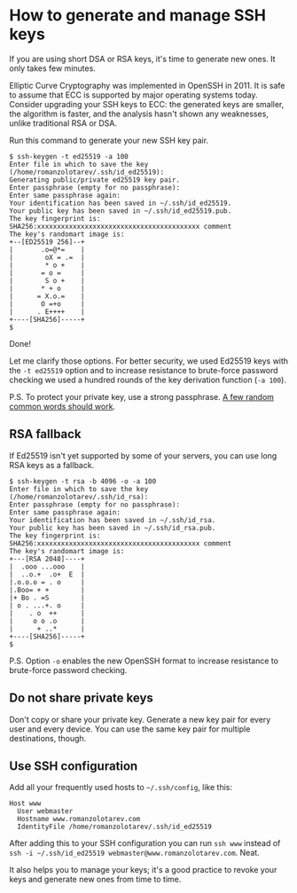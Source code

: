 # How to generate and manage SSH keys

If you are using short DSA or RSA keys, it's time to generate new ones. It
only takes few minutes.

Elliptic Curve Cryptography was implemented in OpenSSH in 2011. It is safe
to assume that ECC is supported by major operating systems today. Consider
upgrading your SSH keys to ECC: the generated keys are smaller, the
algorithm is faster, and the analysis hasn't shown any weaknesses, unlike
traditional RSA or DSA.

Run this command to generate your new SSH key pair.

    $ ssh-keygen -t ed25519 -a 100
    Enter file in which to save the key
    (/home/romanzolotarev/.ssh/id_ed25519):
    Generating public/private ed25519 key pair.
    Enter passphrase (empty for no passphrase):
    Enter same passphrase again:
    Your identification has been saved in ~/.ssh/id_ed25519.
    Your public key has been saved in ~/.ssh/id_ed25519.pub.
    The key fingerprint is:
    SHA256:xxxxxxxxxxxxxxxxxxxxxxxxxxxxxxxxxxxxxxxxx comment
    The key's randomart image is:
    +--[ED25519 256]--+
    |       .o=@*=    |
    |        oX = .=  |
    |        * o +    |
    |       = o =     |
    |        S o +    |
    |       * + o     |
    |      = X.o.=    |
    |       O =+o     |
    |      . E++++    |
    +----[SHA256]-----+
    $

Done!

Let me clarify those options. For better security, we used Ed25519 keys
with the `-t ed25519` option and to increase resistance to brute-force
password checking we used a hundred rounds of the key derivation function
(`-a 100`).

P.S. To protect your private key, use a strong passphrase. [A few random common
words should work](/diceware/).

## RSA fallback

If Ed25519 isn't yet supported by some of your servers, you can use long
RSA keys as a fallback.

    $ ssh-keygen -t rsa -b 4096 -o -a 100
    Enter file in which to save the key
    (/home/romanzolotarev/.ssh/id_rsa):
    Enter passphrase (empty for no passphrase):
    Enter same passphrase again:
    Your identification has been saved in ~/.ssh/id_rsa.
    Your public key has been saved in ~/.ssh/id_rsa.pub.
    The key fingerprint is:
    SHA256:xxxxxxxxxxxxxxxxxxxxxxxxxxxxxxxxxxxxxxxxx comment
    The key's randomart image is:
    +---[RSA 2048]----+
    |  .ooo ...ooo    |
    |  ..o.+  .o+  E  |
    |.o.o.o = . o     |
    |.Boo= + +        |
    |+ Bo . =S        |
    | o . ...+. o     |
    |    . o  ++      |
    |     o o .o      |
    |      + ..*      |
    +----[SHA256]-----+
    $

P.S. Option `-o` enables the new OpenSSH format to increase resistance to
brute-force password checking.

## Do not share private keys

Don't copy or share your private key. Generate a new key pair for every
user and every device. You can use the same key pair for multiple
destinations, though.

## Use SSH configuration

Add all your frequently used hosts to `~/.ssh/config`, like this:

    Host www
      User webmaster
      Hostname www.romanzolotarev.com
      IdentityFile /home/romanzolotarev/.ssh/id_ed25519

After adding this to your SSH configuration you can run `ssh www` instead
of `ssh -i ~/.ssh/id_ed25519 webmaster@www.romanzolotarev.com`. Neat.

It also helps you to manage your keys; it's a good practice to revoke your
keys and generate new ones from time to time.

